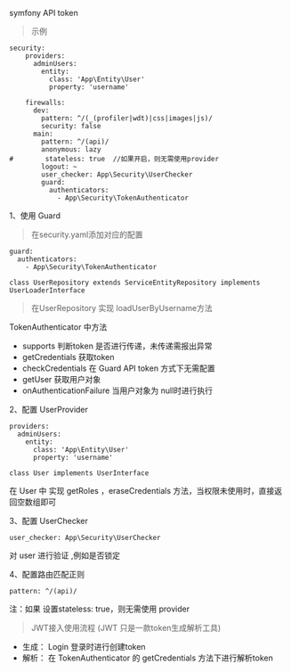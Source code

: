 symfony API token

> 示例
```text
security:
    providers:
      adminUsers:
        entity:
          class: 'App\Entity\User'
          property: 'username'

    firewalls:
      dev:
        pattern: ^/(_(profiler|wdt)|css|images|js)/
        security: false
      main:
        pattern: ^/(api)/
        anonymous: lazy
#        stateless: true  //如果开启，则无需使用provider
        logout: ~
        user_checker: App\Security\UserChecker
        guard:
          authenticators:
            - App\Security\TokenAuthenticator
```


1、使用 Guard

> 在security.yaml添加对应的配置
```text
guard:
  authenticators:
    - App\Security\TokenAuthenticator

class UserRepository extends ServiceEntityRepository implements UserLoaderInterface
```

> 在UserRepository 实现 loadUserByUsername方法


TokenAuthenticator 中方法

* supports  判断token 是否进行传递，未传递需报出异常
* getCredentials 获取token
* checkCredentials 在 Guard API token 方式下无需配置
* getUser 获取用户对象
* onAuthenticationFailure 当用户对象为 null时进行执行

2、配置 UserProvider
```text
providers:
  adminUsers:
    entity:
      class: 'App\Entity\User'
      property: 'username'

class User implements UserInterface
```
在 User 中 实现 getRoles ，eraseCredentials 方法，当权限未使用时，直接返回空数组即可

3、配置 UserChecker
```text
user_checker: App\Security\UserChecker
```
对 user 进行验证 ,例如是否锁定

4、配置路由匹配正则
```text
pattern: ^/(api)/
```

注：如果 设置stateless: true，则无需使用 provider

> JWT接入使用流程 (JWT 只是一款token生成解析工具)

 * 生成： Login 登录时进行创建token
 * 解析： 在 TokenAuthenticator 的 getCredentials 方法下进行解析token
  
 